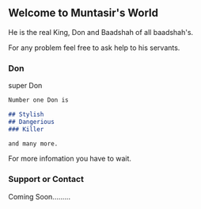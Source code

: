 ## Welcome to Muntasir's World

He is the real King, Don and Baadshah of all baadshah's.

For any problem feel free to ask help to his servants.

### Don
super Don
```markdown
Number one Don is

## Stylish
## Dangerious
### Killer

and many more.

```

For more infomation you have to wait.


### Support or Contact
Coming Soon.........
